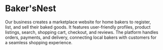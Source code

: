 # Baker'sNest
Our business creates a marketplace website for home bakers to register, list, and sell their baked goods. It features user-friendly profiles, product listings, search, shopping cart, checkout, and reviews. The platform handles orders, payments, and delivery, connecting local bakers with customers for a seamless shopping experience.
